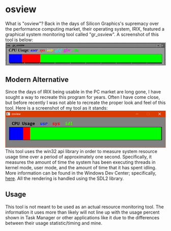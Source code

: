 # osview

What is "osview"? Back in the days of Silicon Graphics's supremacy over
the performance computing market, their operating system, IRIX, featured
a graphical system monitoring tool called "gr_osview". A screenshot of this
tool is below: <br/>
![Screenshot of gr_osview](screenshots/gr_osview.gif)
<br/>

## Modern Alternative

Since the days of IRIX being usable in the PC market are long gone, I have
sought a way to recreate this program for years. Often I have come close, but
before recently I was not able to recreate the proper look and feel of this tool.
Here is a screenshot of my tool as it stands: <br/>
![Screenshot of osview](screenshots/prev.png)
<br/>
This tool uses the win32 api library in order to measure system resource
usage time over a period of approximately one second. Specifically, it measures the amount of time the system has been executing threads in kernel mode, user mode, and the amount of time that it has spent idling. More information can be found in the Windows Dev Center; specifically, [here](https://docs.microsoft.com/en-us/windows/win32/api/processthreadsapi/nf-processthreadsapi-getsystemtimes). All the rendering is handled using the SDL2 library.

## Usage

This tool is not meant to be used as an actual resource monitoring tool. The information it uses more than likely will not line up with the usage percent shown in Task Manager or other applications like it due to the differences between their usage statistic/timing and mine.
